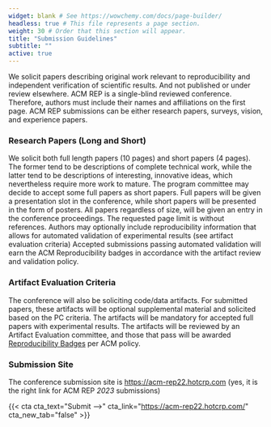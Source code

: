 ```yaml
---
widget: blank # See https://wowchemy.com/docs/page-builder/
headless: true # This file represents a page section.
weight: 30 # Order that this section will appear.
title: "Submission Guidelines"
subtitle: ""
active: true
---
```

We solicit papers describing original work relevant to reproducibility and independent verification of scientific results. And not published or under review elsewhere. ACM REP is a single-blind reviewed conference. Therefore, authors must include their names and affiliations on the first page. ACM REP submissions can be either research papers, surveys, vision, and experience papers. 

### Research Papers (Long and Short)

We solicit both full length papers (10 pages) and short papers (4 pages). The former tend to be descriptions of complete technical work, while the latter tend to be descriptions of interesting, innovative ideas, which nevertheless require more work to mature. The program committee may decide to accept some full papers as short papers. Full papers will be given a presentation slot in the conference, while short papers will be presented in the form of posters. All papers regardless of size, will be given an entry in the conference proceedings. The requested page limit is without references. Authors may optionally include reproducibility information that allows for automated validation of experimental results (see artifact evaluation criteria) Accepted submissions passing automated validation will earn the ACM Reproducibility badges in accordance with the artifact review and validation policy.

### Artifact Evaluation Criteria

The conference will also be soliciting code/data artifacts. For submitted papers, these artifacts will be optional supplemental material and solicited based on the PC criteria. The artifacts will be mandatory for accepted full papers with experimental results. The artifacts will be reviewed by an Artifact Evaluation committee, and those that pass will be awarded [Reproducibility Badges](https://www.acm.org/publications/policies/artifact-review-and-badging-current) per ACM policy. 

### Submission Site

The conference submission site is https://acm-rep22.hotcrp.com (yes, it is the right link for ACM REP *2023* submissions)

{{< cta cta_text="Submit -->" cta_link="https://acm-rep22.hotcrp.com/" cta_new_tab="false" >}}

